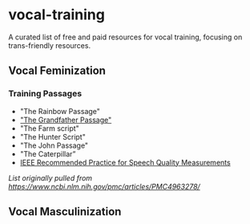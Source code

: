# vocal-training
A curated list of free and paid resources for vocal training, focusing on trans-friendly resources.

## Vocal Feminization

### Training Passages

- "The Rainbow Passage"
- ["The Grandfather Passage"](https://coe.uoregon.edu/cds/files/2019/07/Grandfather-Passage.pdf)
- "The Farm script"
- "The Hunter Script"
- "The John Passage"
- "The Caterpillar”
- [IEEE Recommended Practice for Speech Quality Measurements](https://www.cs.columbia.edu/~hgs/audio/harvard.html)

_List originally pulled from https://www.ncbi.nlm.nih.gov/pmc/articles/PMC4963278/_

## Vocal Masculinization
